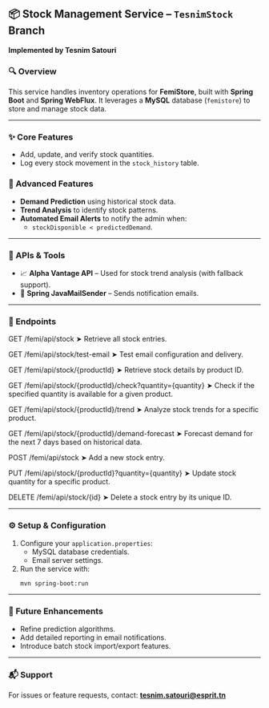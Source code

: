 ## 📦 Stock Management Service – `TesnimStock` Branch  
**Implemented by Tesnim Satouri**

### 🔍 Overview  
This service handles inventory operations for **FemiStore**, built with **Spring Boot** and **Spring WebFlux**. It leverages a **MySQL** database (`femistore`) to store and manage stock data.

---

### ✨ Core Features
- Add, update, and verify stock quantities.
- Log every stock movement in the `stock_history` table.

### 🚀 Advanced Features
- **Demand Prediction** using historical stock data.
- **Trend Analysis** to identify stock patterns.
- **Automated Email Alerts** to notify the admin when:
  - `stockDisponible < predictedDemand`.

---

### 🔗 APIs & Tools
- 📈 **Alpha Vantage API** – Used for stock trend analysis (with fallback support).
- 📧 **Spring JavaMailSender** – Sends notification emails.

---

### 📡 Endpoints
GET /femi/api/stock
➤ Retrieve all stock entries.

GET /femi/api/stock/test-email
➤ Test email configuration and delivery.

GET /femi/api/stock/{productId}
➤ Retrieve stock details by product ID.

GET /femi/api/stock/{productId}/check?quantity={quantity}
➤ Check if the specified quantity is available for a given product.

GET /femi/api/stock/{productId}/trend
➤ Analyze stock trends for a specific product.

GET /femi/api/stock/{productId}/demand-forecast
➤ Forecast demand for the next 7 days based on historical data.

POST /femi/api/stock
➤ Add a new stock entry.

PUT /femi/api/stock/{productId}?quantity={quantity}
➤ Update stock quantity for a specific product.

DELETE /femi/api/stock/{id}
➤ Delete a stock entry by its unique ID.

---

### ⚙️ Setup & Configuration
1. Configure your `application.properties`:
   - MySQL database credentials.
   - Email server settings.
2. Run the service with:
   ```bash
   mvn spring-boot:run
   ```

---

### 🔮 Future Enhancements
- Refine prediction algorithms.
- Add detailed reporting in email notifications.
- Introduce batch stock import/export features.

---

### 📬 Support
For issues or feature requests, contact: **tesnim.satouri@esprit.tn**
